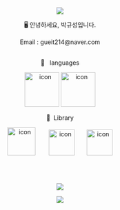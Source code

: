 <br>
<p align="center">
<img src="https://capsule-render.vercel.app/api?&type=waving&color=timeAuto&height=180&section=header&text=guesung's%20Hub&fontSize=50&animation=fadeIn&fontAlignY=45" />
  </p>

<div align='center'> 🖥 안녕하세요, 박규성입니다.</div>
<br>
<div align='center'> Email : gueit214@naver.com</div>
<!-- <div align='center'> Blog : <a href="https://guesung.oopy.io/developer">guesung.oopy.io/developer</a></div> -->
<br>
<p align="center">
🍚&nbsp&nbsp&nbsplanguages
  </p>
<p align="center">
<img alt= "icon" wide="80" height="80" src ="https://techstack-generator.vercel.app/js-icon.svg">
<img alt= "icon" wide="80" height="80" src ="https://techstack-generator.vercel.app/ts-icon.svg">
  </p>
  
 <p align="center">
🍱&nbsp&nbspLibrary
  </p>
<p align="center">
<img alt= "icon" wide="65" height="65" src ="https://techstack-generator.vercel.app/react-icon.svg">
  &nbsp&nbsp&nbsp&nbsp&nbsp&nbsp
<img alt= "icon" wide="60" height="60" src ="https://www.datocms-assets.com/75941/1657707878-nextjs_logo.png">
&nbsp
&nbsp
&nbsp
<img alt= "icon" wide="60" height="60" src ="https://techstack-generator.vercel.app/redux-icon.svg">
  </p> 
  
<br>
<br>

<p align="center">
<img src="https://hits.seeyoufarm.com/api/count/incr/badge.svg?url=https%3A%2F%2Fgithub.com%2Fguesung&count_bg=%2379C83D&title_bg=%23555555&icon=&icon_color=%23E7E7E7&title=hits&edge_flat=false)](https://hits.seeyoufarm.com" />
</p>

<p align="center">
<img src="https://capsule-render.vercel.app/api?type=waving&color=auto&height=100&section=footer" />
  </p>
